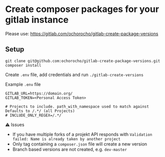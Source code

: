 # Create composer packages for your gitlab instance

Please use: https://gitlab.com/ochorocho/gitlab-create-package-versions

## Setup

```
git clone git@github.com:ochorocho/gitlab-create-package-versions.git
composer install
```

Create `.env` file, add credentials and run `./gitlab-create-versions`

Example `.env` file

```
GITLAB_URL=https://domain.org/
GITLAB_TOKEN=<Personal Access Token>

# Projects to include. path_with_namespace used to match against Defaults to /.*/ (all Projects)
# INCLUDE_ONLY_REGEX=/.*/
```

:warning: Issues

* If you have multiple forks of a projekt API responds with `Validation failed: Name is already taken by another project`
* Only tag containing a `composer.json` file will create a new version
* Branch based versions are not created, e.g. `dev-master`
